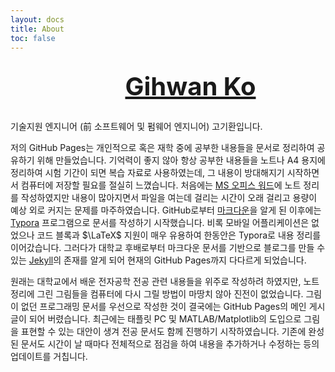 ```yaml
---
layout: docs
title: About
toc: false
---
```

<div style="display: flex; flex-flow: row nowrap; justify-content: center; padding: 8px 0px 8px 0px;">
<a title="LinkedIn"  href="https://www.linkedin.com/in/gihwan-ko/" style="width: auto; height: auto; color: unset;">
<section style="display: flex; flex-flow: row nowrap; justify-content: center;">
<span style="display: inline-block; align-self:center; background-image:url('/images/icons/icon-linkedin.png'); background-repeat: no-repeat; background-position: center; background-size: 64px; width: 64px; height: 64px;"></span>
<span style="align-self: center; margin-left: 8px; font-size: 40px; font-weight: bold;">Gihwan Ko</span>
</section></a></div>

기술지원 엔지니어 (前 소프트웨어 및 펌웨어 엔지니어) 고기환입니다.

저의 GitHub Pages는 개인적으로 혹은 재학 중에 공부한 내용들을 문서로 정리하여 공유하기 위해 만들었습니다. 기억력이 좋지 않아 항상 공부한 내용들을 노트나 A4 용지에 정리하여 시험 기간이 되면 복습 자료로 사용하였는데, 그 내용이 방대해지기 시작하면서 컴퓨터에 저장할 필요를 절실히 느꼈습니다. 처음에는 [MS 오피스 워드](https://www.microsoft.com/en-us/microsoft-365/word)에 노트 정리를 작성하였지만 내용이 많아지면서 파일을 여는데 걸리는 시간이 오래 걸리고 용량이 예상 외로 커지는 문제를 마주하였습니다. GitHub로부터 [마크다운](https://www.markdownguide.org/)을 알게 된 이후에는 [Typora](https://typora.io/) 프로그램으로 문서를 작성하기 시작했습니다. 비록 모바일 어플리케이션은 없었으나 코드 블록과 $\LaTeX$ 지원이 매우 유용하여 한동안은 Typora로 내용 정리를 이어갔습니다. 그러다가 대학교 후배로부터 마크다운 문서를 기반으로 블로그를 만들 수 있는 [Jekyll](https://jekyllrb.com/)의 존재를 알게 되어 현재의 GitHub Pages까지 다다르게 되었습니다.

원래는 대학교에서 배운 전자공학 전공 관련 내용들을 위주로 작성하려 하였지만, 노트 정리에 그린 그림들을 컴퓨터에 다시 그릴 방법이 마땅치 않아 진전이 없었습니다. 그림이 없던 프로그래밍 문서를 우선으로 작성한 것이 결국에는 GitHub Pages의 메인 게시글이 되어 버렸습니다. 최근에는 태플릿 PC 및 MATLAB/Matplotlib의 도입으로 그림을 표현할 수 있는 대안이 생겨 전공 문서도 함께 진행하기 시작하였습니다. 기존에 완성된 문서도 시간이 날 때마다 전체적으로 점검을 하여 내용을 추가하거나 수정하는 등의 업데이트를 거칩니다.
